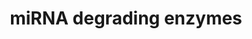 ---
annotations:
- id: PW:0000808
  parent: regulatory pathway
  type: Pathway Ontology
  value: microRNA pathway
authors:
- Madeomuga
- Khanspers
description: MicroRNAs (miRNAs) are short RNAs that are important for the regulation
  of numerous biological processes. Accordingly, the expression of miRNAs is itself
  tightly controlled by mechanisms acting at the level of transcription as well as
  processing of miRNA precursors. Recently, active degradation of mature miRNAs has
  been identified as another mechanism that is important for miRNA homeostasis. In
  cultured human cells, ribosomal RNA processing protein 41 (RRP41) and polynucleotide
  phosphorylase (PNPT1) degrade specific miRNAs in the 3'-to-5'direction. (Adapted
  from Großhans H. et al 2012.)
last-edited: 2022-01-11
organisms:
- Homo sapiens
redirect_from:
- /index.php/Pathway:WP4316
- /instance/WP4316
- /instance/WP4316_rr120818
revision: r120818
schema-jsonld:
- '@context': https://schema.org/
  '@id': https://wikipathways.github.io/pathways/WP4316.html
  '@type': Dataset
  creator:
    '@type': Organization
    name: WikiPathways
  description: MicroRNAs (miRNAs) are short RNAs that are important for the regulation
    of numerous biological processes. Accordingly, the expression of miRNAs is itself
    tightly controlled by mechanisms acting at the level of transcription as well
    as processing of miRNA precursors. Recently, active degradation of mature miRNAs
    has been identified as another mechanism that is important for miRNA homeostasis.
    In cultured human cells, ribosomal RNA processing protein 41 (RRP41) and polynucleotide
    phosphorylase (PNPT1) degrade specific miRNAs in the 3'-to-5'direction. (Adapted
    from Großhans H. et al 2012.)
  keywords:
  - PNPT1
  - RRP41
  - XRN1
  license: CC0
  name: miRNA degrading enzymes
seo: CreativeWork
title: miRNA degrading enzymes
wpid: WP4316
---